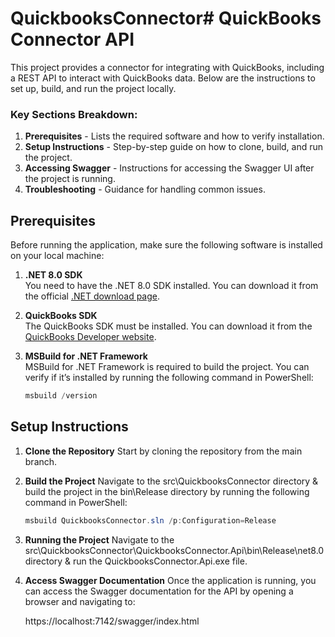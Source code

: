 # QuickbooksConnector# QuickBooks Connector API

This project provides a connector for integrating with QuickBooks, including a REST API to interact with QuickBooks data. Below are the instructions to set up, build, and run the project locally.

### Key Sections Breakdown:

1. **Prerequisites** - Lists the required software and how to verify installation.
2. **Setup Instructions** - Step-by-step guide on how to clone, build, and run the project.
3. **Accessing Swagger** - Instructions for accessing the Swagger UI after the project is running.
4. **Troubleshooting** - Guidance for handling common issues.

## Prerequisites

Before running the application, make sure the following software is installed on your local machine:

1. **.NET 8.0 SDK**  
   You need to have the .NET 8.0 SDK installed. You can download it from the official [.NET download page](https://dotnet.microsoft.com/download/dotnet/8.0).

2. **QuickBooks SDK**  
   The QuickBooks SDK must be installed. You can download it from the [QuickBooks Developer website](https://developer.intuit.com/).

3. **MSBuild for .NET Framework**  
   MSBuild for .NET Framework is required to build the project. You can verify if it’s installed by running the following command in PowerShell:

   ```powershell
   msbuild /version

## Setup Instructions

1. **Clone the Repository**
    Start by cloning the repository from the main branch.

2. **Build the Project**
    Navigate to the src\QuickbooksConnector directory & build the project in the bin\Release directory by running the following command in PowerShell:

    ```powershell
    msbuild QuickbooksConnector.sln /p:Configuration=Release

3. **Running the Project**
    Navigate to the src\QuickbooksConnector\QuickbooksConnector.Api\bin\Release\net8.0 directory & run the QuickbooksConnector.Api.exe file.

4. **Access Swagger Documentation**
    Once the application is running, you can access the Swagger documentation for the API by opening a browser and navigating to:

    https://localhost:7142/swagger/index.html